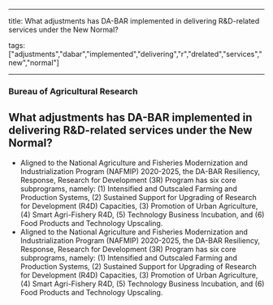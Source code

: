 
---

title: What adjustments has DA-BAR implemented in delivering R&D-related services under the New Normal?

tags: ["adjustments","dabar","implemented","delivering","r","drelated","services","new","normal"]

---

### Bureau of Agricultural Research

## What adjustments has DA-BAR implemented in delivering R&D-related services under the New Normal?


 - Aligned to the National Agriculture and Fisheries Modernization and Industrialization Program (NAFMIP) 2020-2025, the DA-BAR Resiliency, Response, Research for Development (3R) Program has six core subprograms, namely: (1) Intensified and Outscaled Farming and Production Systems, (2) Sustained Support for Upgrading of Research for Development (R4D) Capacities, (3) Promotion of Urban Agriculture, (4) Smart Agri-Fishery R4D, (5) Technology Business Incubation, and (6) Food Products and Technology Upscaling.
 - Aligned to the National Agriculture and Fisheries Modernization and Industrialization Program (NAFMIP) 2020-2025, the DA-BAR Resiliency, Response, Research for Development (3R) Program has six core subprograms, namely: (1) Intensified and Outscaled Farming and Production Systems, (2) Sustained Support for Upgrading of Research for Development (R4D) Capacities, (3) Promotion of Urban Agriculture, (4) Smart Agri-Fishery R4D, (5) Technology Business Incubation, and (6) Food Products and Technology Upscaling.
